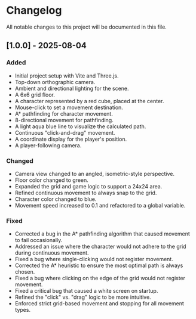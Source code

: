 # Changelog

All notable changes to this project will be documented in this file.

## [1.0.0] - 2025-08-04

### Added
- Initial project setup with Vite and Three.js.
- Top-down orthographic camera.
- Ambient and directional lighting for the scene.
- A 6x6 grid floor.
- A character represented by a red cube, placed at the center.
- Mouse-click to set a movement destination.
- A* pathfinding for character movement.
- 8-directional movement for pathfinding.
- A light aqua blue line to visualize the calculated path.
- Continuous "click-and-drag" movement.
- A coordinate display for the player's position.
- A player-following camera.

### Changed
- Camera view changed to an angled, isometric-style perspective.
- Floor color changed to green.
- Expanded the grid and game logic to support a 24x24 area.
- Refined continuous movement to always snap to the grid.
- Character color changed to blue.
- Movement speed increased to 0.1 and refactored to a global variable.

### Fixed
- Corrected a bug in the A* pathfinding algorithm that caused movement to fail occasionally.
- Addressed an issue where the character would not adhere to the grid during continuous movement.
- Fixed a bug where single-clicking would not register movement.
- Corrected the A* heuristic to ensure the most optimal path is always chosen.
- Fixed a bug where clicking on the edge of the grid would not register movement.
- Fixed a critical bug that caused a white screen on startup.
- Refined the "click" vs. "drag" logic to be more intuitive.
- Enforced strict grid-based movement and stopping for all movement types.
